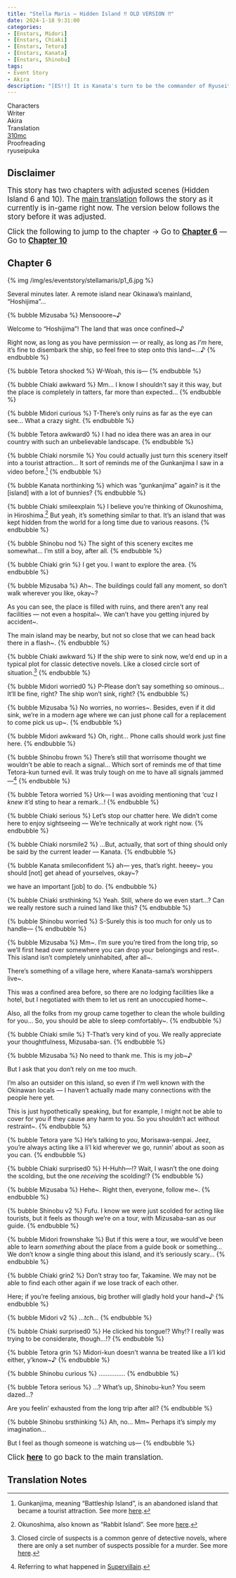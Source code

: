 ```yaml
---
title: "Stella Maris – Hidden Island ‼️ OLD VERSION ‼️"
date: 2024-1-18 9:31:00
categories:
- [Enstars, Midori]
- [Enstars, Chiaki]
- [Enstars, Tetora]
- [Enstars, Kanata]
- [Enstars, Shinobu]
tags:
- Event Story
- Akira
description: "[ES!!] It is Kanata's turn to be the commander of Ryuseitai. The other members are bewildered by Kanata's peculiar practice methods, but then Kanata suddenly informs them about something…"
---
```

<div class="three-wrapper" style="--storyColor:#965e7d;--storyColor-rgb:150,94,125;--storyColor-h:326.8;--storyColor-s: 23%;--storyColor-l:47.8%;">
    <div class="info-area">
        <div class="info">
            <div class="info-item characters">
                <div class="label">
                    Characters
                </div>
                <div class="value">
                <a href="/categories/Enstars/Kanata" character="Kanata"></a>
                <a href="/categories/Enstars/Tetora" character="Tetora"></a>
                <a href="/categories/Enstars/Chiaki" character="Chiaki"></a>
                <a href="/categories/Enstars/Midori" character="Midori"></a>
                <a href="/categories/Enstars/Shinobu" character="Shinobu"></a>
                </div>
            </div>
            <div class="info-item one">
                <div class="label">
                    Writer
                </div>
                <div class="value">
                    Akira
                </div>
            </div>
            <div class="info-item two">
                <div class="label">
                    Translation
                </div>
                <div class="value">
                    <a href="/about">310mc</a>
                </div>
            </div>
            <div class="info-item three">
                <div class="label">
                   Proofreading
                </div>
                <div class="value">
                    ryuseipuka
                </div>
            </div>
        </div>
    </div>
</div>

<!-- more -->

## Disclaimer

<big>This story has two chapters with adjusted scenes (Hidden Island 6 and 10). The <a href="/stella_maris/hidden_island" target="_blank">main translation</a> follows the story as it currently is in-game right now. The version below follows the story before it was adjusted.</big>

<big>Click the following to jump to the chapter → Go to <a href="#Chapter-6"><b>Chapter 6</b></a> — Go to <a href="#Chapter-10"><b>Chapter 10</b></a></big>

## Chapter 6

{% img /img/es/eventstory/stellamaris/p1_6.jpg %}

<div class="msr-narration">
    <p>Several minutes later. A remote island near Okinawa’s mainland, “Hoshijima”…</p>
</div>

{% bubble Mizusaba %}
Mensooore~♪

Welcome to “Hoshijima”! The land that was once confined~♪

Right now, as long as you have permission — or really, as long as *I’m* here, it’s fine to disembark the ship, so feel free to step onto this land~…♪
{% endbubble %}

{% bubble Tetora shocked %}
W-Woah, this is—
{% endbubble %}

{% bubble Chiaki awkward %}
Mm… I know I shouldn’t say it this way, but the place is completely in tatters, far more than expected…
{% endbubble %}

{% bubble Midori curious %}
T-There’s only ruins as far as the eye can see… What a crazy sight.
{% endbubble %}

{% bubble Tetora awkward0 %}
I had no idea there was an area in our country with such an unbelievable landscape.
{% endbubble %}

{% bubble Chiaki norsmile %}
You could actually just turn this scenery itself into a tourist attraction… It sort of reminds me of the Gunkanjima I saw in a video before.[^1]
{% endbubble %}

{% bubble Kanata northinking %}
which was “gunkanjima” again? is it the [island] with a lot of bunnies?
{% endbubble %}

{% bubble Chiaki smileexplain %}
I believe you’re thinking of Okunoshima, in Hiroshima.[^2] But yeah, it’s something similar to that. It’s an island that was kept hidden from the world for a long time due to various reasons.
{% endbubble %}

{% bubble Shinobu nod %}
The sight of this scenery excites me somewhat… I’m still a boy, after all.
{% endbubble %}

{% bubble Chiaki grin %}
I get you. I want to explore the area.
{% endbubble %}

{% bubble Mizusaba %}
Ah\~. The buildings could fall any moment, so don’t walk wherever you like, okay\~?

As you can see, the place is filled with ruins, and there aren’t any real facilities — not even a hospital\~. We can’t have you getting injured by accident\~.

The main island may be nearby, but not so close that we can head back there in a flash~.
{% endbubble %}

{% bubble Chiaki awkward %}
If the ship were to sink now, we’d end up in a typical plot for classic detective novels. Like a closed circle sort of situation.[^3]
{% endbubble %}

{% bubble Midori worried0 %}
P-Please don’t say something so ominous… It’ll be fine, right? The ship won’t sink, right?
{% endbubble %}

{% bubble Mizusaba %}
No worries, no worries\~. Besides, even if it did sink, we’re in a modern age where we can just phone call for a replacement to come pick us up\~.
{% endbubble %}

{% bubble Midori awkward %}
Oh, right… Phone calls should work just fine here.
{% endbubble %}

{% bubble Shinobu frown %}
There’s still that worrisome thought we wouldn’t be able to reach a signal… Which sort of reminds me of that time Tetora-kun turned evil. It was truly tough on me to have all signals jammed—[^4]
{% endbubble %}

{% bubble Tetora worried %}
Urk— I was avoiding mentioning that ‘cuz I <em>knew</em> it’d sting to hear a remark…!
{% endbubble %}

{% bubble Chiaki serious %}
Let’s stop our chatter here. We didn’t come here to enjoy sightseeing — We’re technically at work right now.
{% endbubble %}

{% bubble Chiaki norsmile2 %}
…But, actually, that sort of thing should only be said by the current leader — Kanata.
{% endbubble %}

{% bubble Kanata smileconfident %}
ah— yes, that’s right. heeey\~ you should [not] get ahead of yourselves, okay\~?

we have an important [job] to do.
{% endbubble %}

{% bubble Chiaki srsthinking %}
Yeah. Still, where do we even start…? Can we really restore such a ruined land like this?
{% endbubble %}

{% bubble Shinobu worried %}
S-Surely this is too much for only us to handle—
{% endbubble %}

{% bubble Mizusaba %}
Mm\~. I’m sure you’re tired from the long trip, so we’ll first head over somewhere you can drop your belongings and rest\~. This island isn’t completely uninhabited, after all\~.

There’s something of a village here, where Kanata-sama’s worshippers live~.

This was a confined area before, so there are no lodging facilities like a hotel, but I negotiated with them to let us rent an unoccupied home~.

Also, all the folks from my group came together to clean the whole building for you… So, you should be able to sleep comfortably~.
{% endbubble %}

{% bubble Chiaki smile %}
T-That’s very kind of you. We really appreciate your thoughtfulness, Mizusaba-san.
{% endbubble %}

{% bubble Mizusaba %}
No need to thank me. This is my job~♪

But I ask that you don’t rely on me too much.

I’m also an outsider on this island, so even if I’m well known with the Okinawan locals — I haven’t actually made many connections with the people here yet.

This is just hypothetically speaking, but for example, I might not be able to cover for you if they cause any harm to you. So you shouldn’t act without restraint~.
{% endbubble %}

{% bubble Tetora yare %}
He’s talking to <em>you</em>, Morisawa-senpai. Jeez, you’re always acting like a li’l kid wherever we go, runnin’ about as soon as you can.
{% endbubble %}

{% bubble Chiaki surprised0 %}
H-Huhh—!? Wait, I wasn’t the one doing the scolding, but the one <em>receiving</em> the scolding!?
{% endbubble %}

{% bubble Mizusaba %}
Hehe\~. Right then, everyone, follow me\~.
{% endbubble %}

{% bubble Shinobu v2 %}
Fufu. I know we were just scolded for acting like tourists, but it feels as though we’re on a tour, with Mizusaba-san as our guide.
{% endbubble %}

{% bubble Midori frownshake %}
But if this were a tour, we would’ve been able to learn <em>something</em> about the place from a guide book or something… We don’t know a single thing about this island, and it’s seriously scary…
{% endbubble %}

{% bubble Chiaki grin2 %}
Don’t stray too far, Takamine. We may not be able to find each other again if we lose track of each other.

Here; if you’re feeling anxious, big brother will gladly hold your hand~♪
{% endbubble %}

{% bubble Midori v2 %}
*…tch…*
{% endbubble %}

{% bubble Chiaki surprised0 %}
He clicked his tongue!? Why!? I really was trying to be considerate, though…!?
{% endbubble %}

{% bubble Tetora grin %}
Midori-kun doesn’t wanna be treated like a li’l kid either, y’know~♪
{% endbubble %}

{% bubble Shinobu curious %}
……………
{% endbubble %}

{% bubble Tetora serious %}
…? What’s up, Shinobu-kun? You seem dazed…?

Are you feelin’ exhausted from the long trip after all?
{% endbubble %}

{% bubble Shinobu srsthinking %}
Ah, no… Mm~ Perhaps it’s simply my imagination…

But I feel as though someone is watching us—
{% endbubble %}

<big>Click <b><a href="/stella_maris/hidden_island#Chapter-6" target="_blank">here</a></b> to go back to the main translation.</big>

<!--

## Chapter 10

<big>Click <b><a href="/stella_maris/hidden_island#Chapter-10" target="_blank">here</a></b> to go back to the main translation.</big>

-->

## Translation Notes

[^1]: Gunkanjima, meaning “Battleship Island”, is an abandoned island that became a tourist attraction. See more <a href="https://en.wikipedia.org/wiki/Hashima_Island" target="_blank">here</a>.
[^2]: Okunoshima, also known as “Rabbit Island”. See more <a href="https://en.wikipedia.org/wiki/%C5%8Ckunoshima" target="_blank">here</a>.
[^3]: Closed circle of suspects is a common genre of detective novels, where there are only a set number of suspects possible for a murder. See more <a href="https://en.wikipedia.org/wiki/Closed_circle_of_suspects" target="_blank">here</a>.
[^4]: Referring to what happened in <a href="/supervillain" target="_blank">Supervillain</a>.
